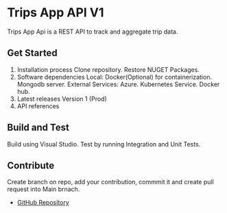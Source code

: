 # Trips App API V1

Trips App Api is a REST API to track and aggregate trip data.

## Get Started
1.	Installation process
		Clone repository.
		Restore NUGET Packages. 
2.	Software dependencies
		Local:
			Docker(Optional) for containerization.
			Mongodb server.
		External Services:
			Azure.
			Kubernetes Service.
			Docker hub.
3.	Latest releases
		Version 1 (Prod)
4.	API references
		

## Build and Test
Build using Visual Studio.
Test by running Integration and Unit Tests.

## Contribute
Create branch on repo, add your contribution, commmit it and create pull request into Main brnach.
- [GitHub Repository](https://github.com/sbuzamani/TripsAppAPI)